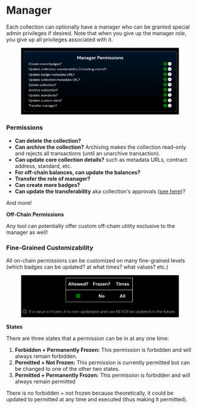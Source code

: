 # Manager

Each collection can optionally have a manager who can be granted special admin privileges if desired. Note that when you give up the manager role, you give up all privileges associated with it.

<figure><img src="../../.gitbook/assets/image (1) (1) (1) (1) (1) (1) (1) (1) (1) (1) (1) (1) (1).png" alt=""><figcaption></figcaption></figure>

### Permissions

* **Can delete the collection?**
* **Can archive the collection?** Archiving makes the collection read-only and rejects all transactions (until an unarchive transaction).
* **Can update core collection details?** such as metadata URLs, contract address, standard, etc.&#x20;
* **For off-chain balances, can update the balances?**
* **Transfer the role of manager?**
* **Can create more badges?**
* **Can update the transferability** aka collection's approvals ([see here](transferability.md))?

And more!

**Off-Chain Permissions**

Any tool can potentially offer custom off-chain utility exclusive to the manager as well!

### Fine-Grained Customizability

All on-chain permissions can be customized on many fine-grained levels (which badges can be updated? at what times? what values? etc.)

<figure><img src="../../.gitbook/assets/image (2) (1) (1) (1) (1) (1) (1) (1).png" alt=""><figcaption></figcaption></figure>

**States**

There are three states that a permission can be in at any one time:

1. **Forbidden + Permanently Frozen:** This permission is forbidden and will always remain forbidden.
2. **Permitted + Not Frozen:** This permission is currently permitted but can be changed to one of the other two states.
3. **Permitted + Permanently Frozen:** This permission is forbidden and will always remain permitted

There is no forbidden + not frozen because theoretically, it could be updated to permitted at any time and executed (thus making it permitted).
